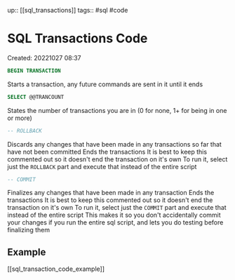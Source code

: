 up:: [[sql_transactions]]
tags:: #sql #code

# SQL Transactions Code
Created: 20221027 08:37

```sql
BEGIN TRANSACTION
```
Starts a transaction, any future commands are sent in it until it ends

```sql
SELECT @@TRANCOUNT
```
States the number of transactions you are in (0 for none, 1+ for being in one or more)

```sql
-- ROLLBACK
```
Discards any changes that have been made in any transactions so far that have not been committed
Ends the transactions
It is best to keep this commented out so it doesn't end the transaction on it's own
To run it, select just the `ROLLBACK` part and execute that instead of the entire script

```sql
-- COMMIT
```
Finalizes any changes that have been made in any transaction
Ends the transactions
It is best to keep this commented out so it doesn't end the transaction on it's own
To run it, select just the `COMMIT` part and execute that instead of the entire script
This makes it so you don't accidentally commit your changes if you run the entire sql script, and lets you do testing before finalizing them

## Example
[[sql_transaction_code_example]]
